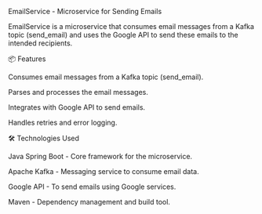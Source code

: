 EmailService - Microservice for Sending Emails

EmailService is a microservice that consumes email messages from a Kafka topic (send_email) and uses the Google API to send these emails to the intended recipients.

📦 Features

Consumes email messages from a Kafka topic (send_email).

Parses and processes the email messages.

Integrates with Google API to send emails.

Handles retries and error logging.

🛠️ Technologies Used

Java Spring Boot - Core framework for the microservice.

Apache Kafka - Messaging service to consume email data.

Google API - To send emails using Google services.

Maven - Dependency management and build tool.

